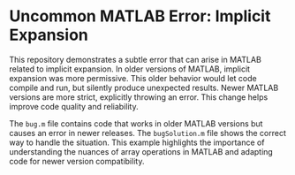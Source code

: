 # Uncommon MATLAB Error: Implicit Expansion

This repository demonstrates a subtle error that can arise in MATLAB related to implicit expansion.  In older versions of MATLAB, implicit expansion was more permissive.  This older behavior would let code compile and run, but silently produce unexpected results. Newer MATLAB versions are more strict, explicitly throwing an error. This change helps improve code quality and reliability.

The `bug.m` file contains code that works in older MATLAB versions but causes an error in newer releases. The `bugSolution.m` file shows the correct way to handle the situation. This example highlights the importance of understanding the nuances of array operations in MATLAB and adapting code for newer version compatibility.